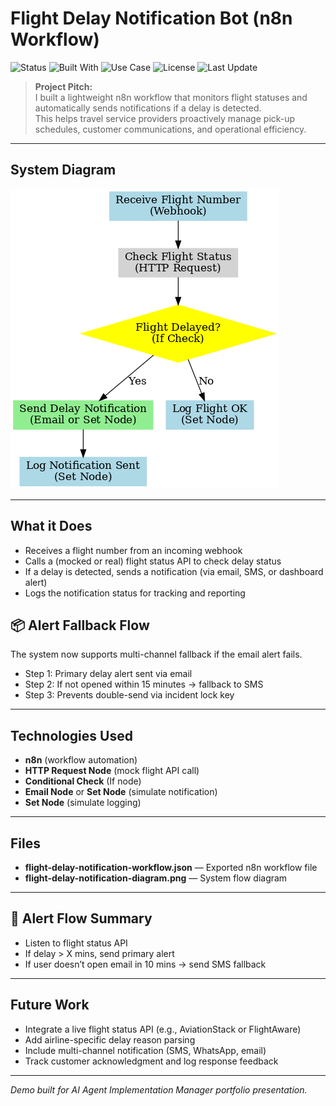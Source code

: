 # Flight Delay Notification Bot (n8n Workflow)

![Status](https://img.shields.io/badge/status-active-brightgreen)
![Built With](https://img.shields.io/badge/built%20with-n8n%20%7C%20Flight%20API%20%7C%20Twilio-blue)
![Use Case](https://img.shields.io/badge/usecase-Real%20Time%20Alerts-orange)
![License](https://img.shields.io/badge/license-MIT-lightgrey)
![Last Update](https://img.shields.io/github/last-commit/Isaac24Karat/flight-delay-notification-bot)


> **Project Pitch:**  
> I built a lightweight n8n workflow that monitors flight statuses and automatically sends notifications if a delay is detected.  
> This helps travel service providers proactively manage pick-up schedules, customer communications, and operational efficiency.

---

## System Diagram  

![Flight Delay Notification Bot Diagram](flight-delay-notification-diagram.png)

---

## What it Does
- Receives a flight number from an incoming webhook
- Calls a (mocked or real) flight status API to check delay status
- If a delay is detected, sends a notification (via email, SMS, or dashboard alert)
- Logs the notification status for tracking and reporting

## 📦 Alert Fallback Flow

The system now supports multi-channel fallback if the email alert fails.

- Step 1: Primary delay alert sent via email
- Step 2: If not opened within 15 minutes → fallback to SMS
- Step 3: Prevents double-send via incident lock key


---

## Technologies Used
- **n8n** (workflow automation)
- **HTTP Request Node** (mock flight API call)
- **Conditional Check** (If node)
- **Email Node** or **Set Node** (simulate notification)
- **Set Node** (simulate logging)

---

## Files
- **flight-delay-notification-workflow.json** — Exported n8n workflow file
- **flight-delay-notification-diagram.png** — System flow diagram

---
## 🔔 Alert Flow Summary
- Listen to flight status API
- If delay > X mins, send primary alert
- If user doesn’t open email in 10 mins → send SMS fallback

---

## Future Work

- Integrate a live flight status API (e.g., AviationStack or FlightAware)
- Add airline-specific delay reason parsing
- Include multi-channel notification (SMS, WhatsApp, email)
- Track customer acknowledgment and log response feedback


---
*Demo built for AI Agent Implementation Manager portfolio presentation.*
